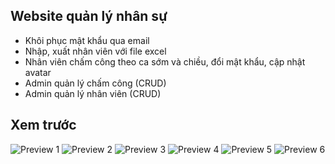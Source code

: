 ## Website quản lý nhân sự

- Khôi phục mật khẩu qua email
- Nhập, xuất nhân viên với file excel
- Nhân viên chấm công theo ca sớm và chiều, đổi mật khẩu, cập nhật avatar
- Admin quản lý chấm công (CRUD)
- Admin quản lý nhân viên (CRUD)

## Xem trước

![Preview 1](https://res.cloudinary.com/dd2uzafhq/image/upload/v1668601851/git/Untitled_jyggsi.jpg)
![Preview 2](https://res.cloudinary.com/dd2uzafhq/image/upload/v1668601851/git/Untitled2_qwgcls.jpg)
![Preview 3](https://res.cloudinary.com/dd2uzafhq/image/upload/v1668601851/git/Untitled3_gxztj8.jpg)
![Preview 4](https://res.cloudinary.com/dd2uzafhq/image/upload/v1668601850/git/Untitled5_z1ilyo.jpg)
![Preview 5](https://res.cloudinary.com/dd2uzafhq/image/upload/v1668601850/git/Untitled6_ui7hqv.jpg)
![Preview 6](https://res.cloudinary.com/dd2uzafhq/image/upload/v1668601938/git/Untitled7_oyc1bd.jpg)
